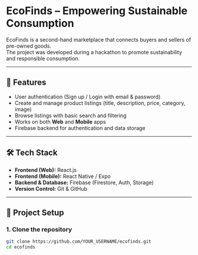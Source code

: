 # EcoFinds – Empowering Sustainable Consumption

EcoFinds is a second-hand marketplace that connects buyers and sellers of pre-owned goods.  
The project was developed during a hackathon to promote sustainability and responsible consumption.

---

## 🚀 Features
- User authentication (Sign up / Login with email & password)
- Create and manage product listings (title, description, price, category, image)
- Browse listings with basic search and filtering
- Works on both **Web** and **Mobile** apps
- Firebase backend for authentication and data storage

---

## 🛠️ Tech Stack
- **Frontend (Web):** React.js  
- **Frontend (Mobile):** React Native / Expo  
- **Backend & Database:** Firebase (Firestore, Auth, Storage)  
- **Version Control:** Git & GitHub  

---

## 📂 Project Setup

### 1. Clone the repository
```bash
git clone https://github.com/YOUR_USERNAME/ecofinds.git
cd ecofinds
